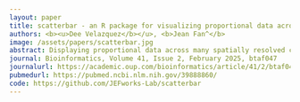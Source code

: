 ```yaml
---
layout: paper
title: scatterbar - an R package for visualizing proportional data across spatially resolved coordinates
authors: <b><u>Dee Velazquez</b></u>, <b>Jean Fan^</b>
image: /assets/papers/scatterbar.jpg
abstract: Displaying proportional data across many spatially resolved coordinates is a challenging but important data visualization task, particularly for spatially resolved transcriptomics data. Scatter pie plots are one type of commonly used data visualization for such data but present perceptual challenges that may lead to difficulties in interpretation. Increasing the visual saliency of such data visualizations can help viewers more accurately identify proportional trends and compare proportional differences across spatial locations. We developed scatterbar, an open-source R package that extends ggplot2, to visualize proportional data across many spatially resolved coordinates using scatter stacked bar plots. We apply scatterbar to visualize deconvolved cell-type proportions from a spatial transcriptomics dataset of the mouse olfactory bulb to demonstrate how scatter stacked bar plots can enhance the distinguishability of proportional distributions compared to scatter pie plots.
journal: Bioinformatics, Volume 41, Issue 2, February 2025, btaf047
journalurl: https://academic.oup.com/bioinformatics/article/41/2/btaf047/7994327
pubmedurl: https://pubmed.ncbi.nlm.nih.gov/39888860/
code: https://github.com/JEFworks-Lab/scatterbar
---
```

